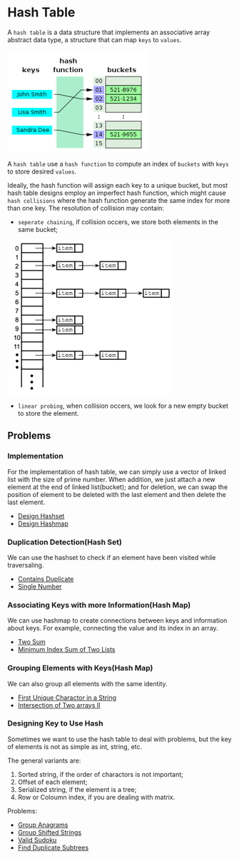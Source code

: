 # Hash Table

A `hash table` is a data structure that implements an associative array abstract data type, a structure that can map `keys` to `values`.

![hash](images/hash.png)

A `hash table` use a `hash function` to compute an index of `buckets` with `keys` to store desired `values`.

Ideally, the hash function will assign each key to a unique bucket, but most hash table designs employ an imperfect hash function, which might cause `hash collisions` where the hash function generate the same index for more than one key. The resolution of collision may contain:

- `seperate chaining`, if collision occers, we store both elements in the same bucket;

![chain](images/hash_chain.png)

- `linear probing`, when collision occers, we look for a new empty bucket to store the element.

## Problems

### Implementation

For the implementation of hash table, we can simply use a vector of linked list with the size of prime number. When addition, we just attach a new element at the end of linked list(bucket); and for deletion, we can swap the position of element to be deleted with the last element and then delete the last element.

- [Design Hashset](https://leetcode-cn.com/problems/design-hashset/)
- [Design Hashmap](https://leetcode-cn.com/problems/design-hashmap/)

### Duplication Detection(Hash Set)

We can use the hashset to check if an element have been visited while traversaling.

- [Contains Duplicate](https://leetcode-cn.com/problems/contains-duplicate/)
- [Single Number](https://leetcode-cn.com/problems/single-number/)

### Associating Keys with more Information(Hash Map)

We can use hashmap to create connections between keys and information about keys. For example, connecting the value and its index in an array.

- [Two Sum](https://leetcode-cn.com/problems/two-sum/)
- [Minimum Index Sum of Two Lists](https://leetcode-cn.com/problems/minimum-index-sum-of-two-lists/)

### Grouping Elements with Keys(Hash Map)

We can also group all elements with the same identity.

- [First Unique Charactor in a String](https://leetcode-cn.com/problems/first-unique-character-in-a-string/)
- [Intersection of Two arrays II](https://leetcode-cn.com/problems/intersection-of-two-arrays-ii/)

### Designing Key to Use Hash

Sometimes we want to use the hash table to deal with problems, but the key of elements is not as simple as int, string, etc.

The general variants are:

1. Sorted string, if the order of charactors is not important;
2. Offset of each element;
3. Serialized string, if the element is a tree;
4. Row or Coloumn index, if you are dealing with matrix.

Problems:

- [Group Anagrams](https://leetcode-cn.com/problems/group-anagrams/)
- [Group Shifted Strings](https://leetcode-cn.com/problems/group-shifted-strings/)
- [Valid Sudoku](https://leetcode-cn.com/problems/valid-sudoku/)
- [Find Duplicate Subtrees](https://leetcode-cn.com/problems/find-duplicate-subtrees/)
